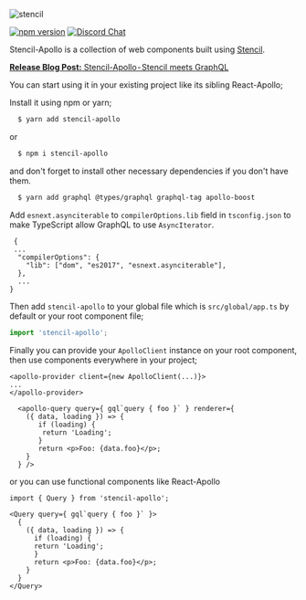 ![stencil](https://user-images.githubusercontent.com/25294569/64912199-8750c700-d734-11e9-807b-041fc6fe80d4.gif)

[![npm version](https://badge.fury.io/js/stencil-apollo.svg)](https://badge.fury.io/js/stencil-apollo)
[![Discord Chat](https://img.shields.io/discord/625400653321076807)](https://discord.gg/xud7bH9)

Stencil-Apollo is a collection of web components built using [Stencil](https://github.com/ionic-team/stencil).

[**Release Blog Post:** Stencil-Apollo - Stencil meets GraphQL](https://medium.com/the-guild/stencil-apollo-stencil-meets-graphql-6fec577ee615)

You can start using it in your existing project like its sibling React-Apollo;

Install it using npm or yarn;
```bash
  $ yarn add stencil-apollo
```

or

```bash
  $ npm i stencil-apollo
```

and don't forget to install other necessary dependencies if you don't have them.

```bash
  $ yarn add graphql @types/graphql graphql-tag apollo-boost
```

Add `esnext.asynciterable` to `compilerOptions.lib` field in `tsconfig.json` to make TypeScript allow GraphQL to use `AsyncIterator`.

```ejson
 {
 ...
  "compilerOptions": {
    "lib": ["dom", "es2017", "esnext.asynciterable"],
  },
  ...
}

```

Then add `stencil-apollo` to your global file which is `src/global/app.ts` by default or your root component file;

```ts
import 'stencil-apollo';
```


Finally you can provide your `ApolloClient` instance on your root component, then use components everywhere in your project;

```tsx
<apollo-provider client={new ApolloClient(...)}>
...
</apollo-provider>
```

```tsx
  <apollo-query query={ gql`query { foo }` } renderer={
    ({ data, loading }) => {
       if (loading) {
        return 'Loading';
       }
       return <p>Foo: {data.foo}</p>;
    }
  } />
```

or you can use functional components like React-Apollo

```tsx
import { Query } from 'stencil-apollo';

<Query query={ gql`query { foo }` }>
  {
    ({ data, loading }) => {
      if (loading) {
      return 'Loading';
      }
      return <p>Foo: {data.foo}</p>;
    }
  }
</Query>

```
